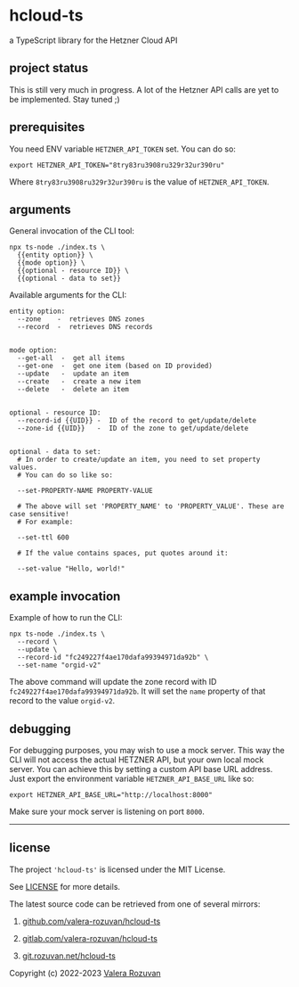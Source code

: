 # hcloud-ts

a TypeScript library for the Hetzner Cloud API

## project status

This is still very much in progress. A lot of the Hetzner API calls are yet to be implemented. Stay tuned ;)

## prerequisites

You need ENV variable `HETZNER_API_TOKEN` set. You can do so:

```shell
export HETZNER_API_TOKEN="8try83ru3908ru329r32ur390ru"
```

Where `8try83ru3908ru329r32ur390ru` is the value of `HETZNER_API_TOKEN`.

## arguments

General invocation of the CLI tool:

```shell
npx ts-node ./index.ts \
  {{entity option}} \
  {{mode option}} \
  {{optional - resource ID}} \
  {{optional - data to set}}
```

Available arguments for the CLI:

```text
entity option:
  --zone    -  retrieves DNS zones
  --record  -  retrieves DNS records


mode option:
  --get-all  -  get all items
  --get-one  -  get one item (based on ID provided)
  --update   -  update an item
  --create   -  create a new item
  --delete   -  delete an item


optional - resource ID:
  --record-id {{UID}} -  ID of the record to get/update/delete
  --zone-id {{UID}}   -  ID of the zone to get/update/delete


optional - data to set:
  # In order to create/update an item, you need to set property values.
  # You can do so like so:

  --set-PROPERTY-NAME PROPERTY-VALUE

  # The above will set 'PROPERTY_NAME' to 'PROPERTY_VALUE'. These are case sensitive!
  # For example:

  --set-ttl 600

  # If the value contains spaces, put quotes around it:

  --set-value "Hello, world!"
```

## example invocation

Example of how to run the CLI:

```shell
npx ts-node ./index.ts \
  --record \
  --update \
  --record-id "fc249227f4ae170dafa99394971da92b" \
  --set-name "orgid-v2"
```

The above command will update the zone record with ID `fc249227f4ae170dafa99394971da92b`. It will set the `name` property of that record to the value `orgid-v2`.

## debugging

For debugging purposes, you may wish to use a mock server. This way the CLI will not access the actual HETZNER API, but your own local mock server. You can achieve this by setting a custom API base URL address. Just export the environment variable `HETZNER_API_BASE_URL` like so:

```shell
export HETZNER_API_BASE_URL="http://localhost:8000"
```

Make sure your mock server is listening on port `8000`.

---

## license

The project `'hcloud-ts'` is licensed under the MIT License.

See [LICENSE](./LICENSE) for more details.

The latest source code can be retrieved from one of several mirrors:

1. [github.com/valera-rozuvan/hcloud-ts](https://github.com/valera-rozuvan/hcloud-ts)

2. [gitlab.com/valera-rozuvan/hcloud-ts](https://gitlab.com/valera-rozuvan/hcloud-ts)

3. [git.rozuvan.net/hcloud-ts](https://git.rozuvan.net/hcloud-ts)

Copyright (c) 2022-2023 [Valera Rozuvan](https://valera.rozuvan.net/)
